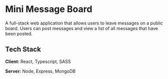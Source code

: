 # Mini Message Board

A full-stack web application that allows users to leave messages on a public board. Users can post messages and view a list of all messages that have been posted.

## Tech Stack

**Client:** React, Typescript, SASS

**Server:** Node, Express, MongoDB
